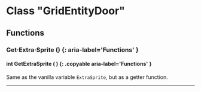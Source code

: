 # Class "GridEntityDoor"

## Functions

### Get·Extra·Sprite () {: aria-label='Functions' }
#### int GetExtraSprite ( ) {: .copyable aria-label='Functions' }
Same as the vanilla variable `ExtraSprite`, but as a getter function.
___  